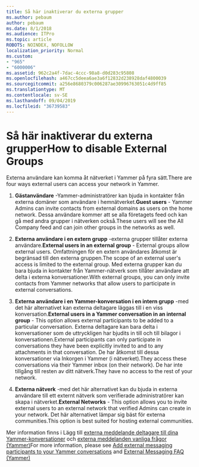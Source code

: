 ```yaml
---
title: Så här inaktiverar du externa grupper
ms.author: pebaum
author: pebaum
ms.date: 8/1/2018
ms.audience: ITPro
ms.topic: article
ROBOTS: NOINDEX, NOFOLLOW
localization_priority: Normal
ms.custom:
- "965"
- "6000006"
ms.assetid: 962c2a4f-7dac-4ccc-98a8-d0d283c95808
ms.openlocfilehash: a467cc5deea6ae3a6f12832d238928daf4800039
ms.sourcegitcommit: a256e8680379c006287ae30996763051c4d9ff85
ms.translationtype: MT
ms.contentlocale: sv-SE
ms.lasthandoff: 09/04/2019
ms.locfileid: "36739583"
---
```

# <a name="how-to-disable-external-groups"></a><span data-ttu-id="aadb9-102">Så här inaktiverar du externa grupper</span><span class="sxs-lookup"><span data-stu-id="aadb9-102">How to disable External Groups</span></span>

<span data-ttu-id="aadb9-103">Externa användare kan komma åt nätverket i Yammer på fyra sätt.</span><span class="sxs-lookup"><span data-stu-id="aadb9-103">There are four ways external users can access your network in Yammer.</span></span>
  
1. <span data-ttu-id="aadb9-104">**Gästanvändare** -Yammer-administratörer kan bjuda in kontakter från externa domäner som användare i hemnätverket.</span><span class="sxs-lookup"><span data-stu-id="aadb9-104">**Guest users** - Yammer Admins can invite contacts from external domains as users on the home network.</span></span> <span data-ttu-id="aadb9-105">Dessa användare kommer att se alla företagets feed och kan gå med andra grupper i nätverken också.</span><span class="sxs-lookup"><span data-stu-id="aadb9-105">These users will see the All Company feed and can join other groups in the networks as well.</span></span>

2. <span data-ttu-id="aadb9-106">**Externa användare i en extern grupp** -externa grupper tillåter externa användare.</span><span class="sxs-lookup"><span data-stu-id="aadb9-106">**External users in an external group** - External groups allow external users.</span></span> <span data-ttu-id="aadb9-107">Omfattningen för en extern användares åtkomst är begränsad till den externa gruppen.</span><span class="sxs-lookup"><span data-stu-id="aadb9-107">The scope of an external user's access is limited to the external group.</span></span> <span data-ttu-id="aadb9-108">Med externa grupper kan du bara bjuda in kontakter från Yammer-nätverk som tillåter användare att delta i externa konversationer.</span><span class="sxs-lookup"><span data-stu-id="aadb9-108">With external groups, you can only invite contacts from Yammer networks that allow users to participate in external conversations.</span></span>

3. <span data-ttu-id="aadb9-109">**Externa användare i en Yammer-konversation i en intern grupp** -med det här alternativet kan externa deltagare läggas till i en viss konversation.</span><span class="sxs-lookup"><span data-stu-id="aadb9-109">**External users in a Yammer conversation in an internal group** - This option allows external participants to be added to a particular conversation.</span></span> <span data-ttu-id="aadb9-110">Externa deltagare kan bara delta i konversationer som de uttryckligen har bjudits in till och till bilagor i konversationen.</span><span class="sxs-lookup"><span data-stu-id="aadb9-110">External participants can only participate in conversations they have been explicitly invited to and to any attachments in that conversation.</span></span> <span data-ttu-id="aadb9-111">De har åtkomst till dessa konversationer via Inkorgen i Yammer (i nätverket).</span><span class="sxs-lookup"><span data-stu-id="aadb9-111">They access these conversations via their Yammer inbox (on their network).</span></span> <span data-ttu-id="aadb9-112">De har inte tillgång till resten av ditt nätverk.</span><span class="sxs-lookup"><span data-stu-id="aadb9-112">They have no access to the rest of your network.</span></span>

4. <span data-ttu-id="aadb9-113">**Externa nätverk** -med det här alternativet kan du bjuda in externa användare till ett externt nätverk som verifierade administratörer kan skapa i nätverket.</span><span class="sxs-lookup"><span data-stu-id="aadb9-113">**External Networks** - This option allows you to invite external users to an external network that verified Admins can create in your network.</span></span> <span data-ttu-id="aadb9-114">Det här alternativet lämpar sig bäst för externa communities.</span><span class="sxs-lookup"><span data-stu-id="aadb9-114">This option is best suited for hosting external communities.</span></span>

<span data-ttu-id="aadb9-115">Mer information finns i Lägg till [externa meddelande deltagare till dina Yammer-konversationer](https://docs.microsoft.com/yammer/work-with-external-users/add-external-participants) och [externa meddelanden vanliga frågor (Yammer)](https://docs.microsoft.com/yammer/work-with-external-users/external-messaging-faq)</span><span class="sxs-lookup"><span data-stu-id="aadb9-115">For more information, please see [Add external messaging participants to your Yammer conversations](https://docs.microsoft.com/yammer/work-with-external-users/add-external-participants) and [External Messaging FAQ (Yammer)](https://docs.microsoft.com/yammer/work-with-external-users/external-messaging-faq)</span></span>
  
